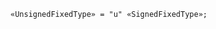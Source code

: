 <!-- This file is generated automatically by infrastructure scripts. Please don't edit by hand. -->

```{ .ebnf .slang-ebnf #UnsignedFixedType }
«UnsignedFixedType» = "u" «SignedFixedType»;
```
